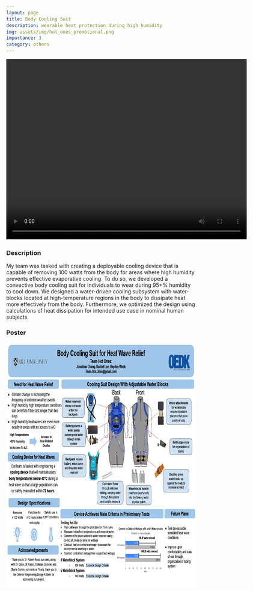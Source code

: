 ```yaml
---
layout: page
title: Body Cooling Suit
description: wearable heat protection during high humidity
img: assets/img/hot_ones_promotional.png
importance: 3
category: others
---
```


<div style="text-align: center;">
  <video width="640" height="480" controls>
    <source src="/assets/video/hot_ones_video.mp4" type="video/mp4">
  </video>
</div>

### Description

My team was tasked with creating a deployable cooling device that is capable of removing 100 watts from the body for areas where high humidity prevents effective evaporative cooling. To do so, we developed a convective body cooling suit for individuals to wear during 95+% humidity to cool down. We designed a water-driven cooling subsystem with water-blocks located at high-temperature regions in the body to dissipate heat more effectively from the body. Furthermore, we optimized the design using calculations of heat dissipation for intended use case in nominal human subjects.

### Poster

<img title="Hot Ones Poster" alt="Alt text" src="/assets/img/Hot_Ones_Poster.png" width="864" height = "648">
